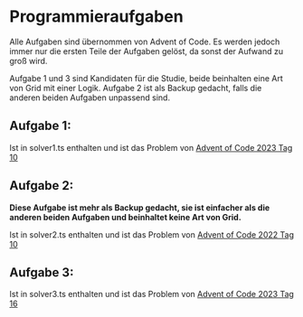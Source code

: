 # Programmieraufgaben

Alle Aufgaben sind übernommen von Advent of Code. Es werden jedoch immer nur die ersten Teile der Aufgaben gelöst, da sonst der Aufwand zu groß wird.

Aufgabe 1 und 3 sind Kandidaten für die Studie, beide beinhalten eine Art von Grid mit einer Logik. Aufgabe 2 ist als Backup gedacht, falls die anderen beiden Aufgaben unpassend sind.

## Aufgabe 1:

Ist in solver1.ts enthalten und ist das Problem von [Advent of Code 2023 Tag 10](https://adventofcode.com/2023/day/10)

## Aufgabe 2:

**Diese Aufgabe ist mehr als Backup gedacht, sie ist einfacher als die anderen beiden Aufgaben und beinhaltet keine Art von Grid.**

Ist in solver2.ts enthalten und ist das Problem von [Advent of Code 2022 Tag 10](https://adventofcode.com/2022/day/10)

## Aufgabe 3:
Ist in solver3.ts enthalten und ist das Problem von [Advent of Code 2023 Tag 16](https://adventofcode.com/2023/day/16)